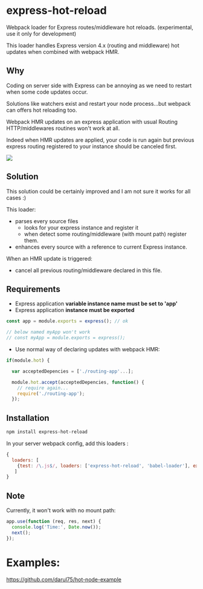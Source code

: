 # express-hot-reload

Webpack loader for Express routes/middleware hot reloads. (experimental, use it only for development)

This loader handles Express version 4.x (routing and middleware) hot updates when combined with webpack HMR.

## Why

Coding on server side with Express can be annoying as we need to restart when some code updates occur. 

Solutions like watchers exist and restart your node process...but webpack can offers hot reloading too.

Webpack HMR updates on an express application with usual Routing HTTP/middlewares routines won't work at all.

Indeed when HMR updates are applied, your code is run again but previous express routing registered to your instance should be canceled first.

![](https://github.com/darul75/express-hot-reload/blob/master/anim.gif)

## Solution

This solution could be certainly improved and I am not sure it works for all cases :)

This loader:

- parses every source files
	- looks for your express instance and register it
	- when detect some routing/middleware (with mount path) register them.
- enhances every source with a reference to current Express instance.

When an HMR update is triggered:

- cancel all previous routing/middleware declared in this file.

## Requirements

- Express application **variable instance name must be set to 'app'**
- Express application **instance must be exported**

```javascript
const app = module.exports = express(); // ok

// below named myApp won't work
// const myApp = module.exports = express();
```

- Use normal way of declaring updates with webpack HMR:

```javascript
if(module.hot) {

  var acceptedDepencies = ['./routing-app'...];

  module.hot.accept(acceptedDepencies, function() {
    // require again...
    require('./routing-app');
  });
```

## Installation

```bash
npm install express-hot-reload
```

In your server webpack config, add this loaders :

```javascript
{
  loaders: [
    {test: /\.js$/, loaders: ['express-hot-reload', 'babel-loader'], exclude: /node_modules/}
   ]
}
```
    	

## Note

Currently, it won't work with no mount path:

```javascript
app.use(function (req, res, next) {
  console.log('Time:', Date.now());
  next();
});
```

# Examples: 

https://github.com/darul75/hot-node-example
